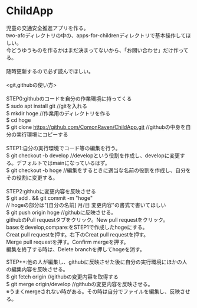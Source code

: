 # ChildApp
児童の交通安全推進アプリを作る。<br>
two-afcディレクトリの中の、apps-for-childrenディレクトリで基本操作してほしい。<br>
今どうゆうものを作るかはまだ決まってないから、「お問い合わせ」だけ作ってる。<br>
<br>
随時更新するので必ず読んでほしい。<br>
<br>
<git,githubの使い方><br>
<br>
STEP0:githubのコードを自分の作業環境に持ってくる<br>
$ sudo apt install git //gitを入れる<br>
$ mkdir hoge //作業用のディレクトリを作る<br>
$ cd hoge<br>
$ git clone https://github.com/ComonRaven/ChildApp.git //githubの中身を自分の実行環境にコピーする<br>
<br>
STEP1:自分の実行環境でコード等の編集を行う。<br>
$ git checkout -b develop //developという役割を作成し、developに変更する。デフォルトではmainになっているはず。<br>
$ git checkout -b hoge //編集をするときに適当な名前の役割を作成し、自分をその役割に変更する。<br>
<br>
STEP2:githubに変更内容を反映させる<br>
$ git add . && git commit -m "hoge" <br>
// hogeの部分は"[自分の名前] 月/日 変更内容"の書式で書いてほしい<br>
$ git push origin hoge //githubに反映させる。<br>
githubのPull requestタブをクリック。New pull requestをクリック。<br>
base:をdevelop,compare:をSTEP1で作成したhogeにする。<br>
Creat pull requestを押す。右下のCreat pull requestを押す。<br>
Merge pull requestを押す。Confirm mergeを押す。<br>
編集を終了する時は、Delete branchを押してhogeを消す。<br>

STEP++:他の人が編集し、githubに反映させた後に自分の実行環境にほかの人の編集内容を反映させる。<br>
$ git fetch origin //githubの変更内容を取得する<br>
$ git merge origin/develop //githubの変更内容を反映させる。<br>
※うまくmergeされない時がある。その時は自分でファイルを編集し、反映させる。<br>

